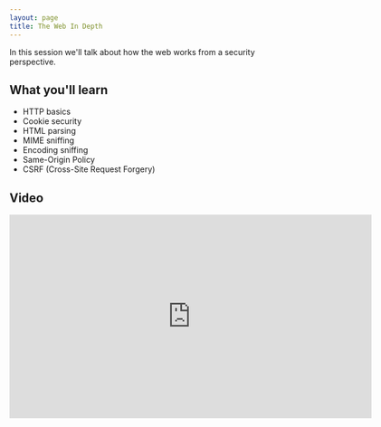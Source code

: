 ```yaml
---
layout: page
title: The Web In Depth
---
```


In this session we'll talk about how the web works from a security perspective.

What you'll learn
-----------------

- HTTP basics
- Cookie security
- HTML parsing
- MIME sniffing
- Encoding sniffing
- Same-Origin Policy
- CSRF (Cross-Site Request Forgery)

Video
-----

<div class="container">
	<iframe id="ytplayer" type="text/html" width="640" height="360" src="https://www.youtube-nocookie.com/embed/DWBUQiaN5ZM?rel=0&autoplay=0&origin={{ site.url }}" frameborder="0"></iframe>
</div>
